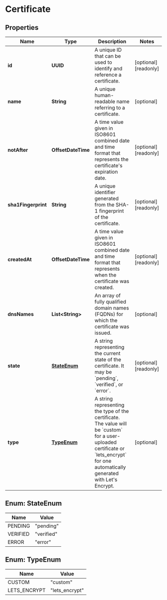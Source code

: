 

# Certificate


## Properties

| Name | Type | Description | Notes |
|------------ | ------------- | ------------- | -------------|
|**id** | **UUID** | A unique ID that can be used to identify and reference a certificate. |  [optional] [readonly] |
|**name** | **String** | A unique human-readable name referring to a certificate. |  [optional] |
|**notAfter** | **OffsetDateTime** | A time value given in ISO8601 combined date and time format that represents the certificate&#39;s expiration date. |  [optional] [readonly] |
|**sha1Fingerprint** | **String** | A unique identifier generated from the SHA-1 fingerprint of the certificate. |  [optional] [readonly] |
|**createdAt** | **OffsetDateTime** | A time value given in ISO8601 combined date and time format that represents when the certificate was created. |  [optional] [readonly] |
|**dnsNames** | **List&lt;String&gt;** | An array of fully qualified domain names (FQDNs) for which the certificate was issued. |  [optional] |
|**state** | [**StateEnum**](#StateEnum) | A string representing the current state of the certificate. It may be &#x60;pending&#x60;, &#x60;verified&#x60;, or &#x60;error&#x60;. |  [optional] [readonly] |
|**type** | [**TypeEnum**](#TypeEnum) | A string representing the type of the certificate. The value will be &#x60;custom&#x60; for a user-uploaded certificate or &#x60;lets_encrypt&#x60; for one automatically generated with Let&#39;s Encrypt. |  [optional] |



## Enum: StateEnum

| Name | Value |
|---- | -----|
| PENDING | &quot;pending&quot; |
| VERIFIED | &quot;verified&quot; |
| ERROR | &quot;error&quot; |



## Enum: TypeEnum

| Name | Value |
|---- | -----|
| CUSTOM | &quot;custom&quot; |
| LETS_ENCRYPT | &quot;lets_encrypt&quot; |



